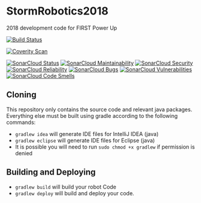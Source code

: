 # StormRobotics2018

2018 development code for FIRST Power Up

[![Build Status](https://travis-ci.org/2729StormRobotics/StormRobotics2018.svg?branch=master)](https://travis-ci.org/2729StormRobotics/StormRobotics2018)

[![Coverity Scan](https://scan.coverity.com/projects/15040/badge.svg?flat=1)](https://scan.coverity.com/projects/2729stormrobotics-stormrobotics2018)

[![SonarCloud Status](https://sonarcloud.io/api/project_badges/measure?project=StormRobotics2018&metric=alert_status)](https://sonarcloud.io/dashboard?id=StormRobotics2018)
[![SonarCloud Maintainability](https://sonarcloud.io/api/project_badges/measure?project=StormRobotics2018&metric=sqale_rating)](https://sonarcloud.io/dashboard?id=StormRobotics2018)
[![SonarCloud Security](https://sonarcloud.io/api/project_badges/measure?project=StormRobotics2018&metric=security_rating)](https://sonarcloud.io/dashboard?id=StormRobotics2018)
[![SonarCloud Reliability](https://sonarcloud.io/api/project_badges/measure?project=StormRobotics2018&metric=reliability_rating)](https://sonarcloud.io/dashboard?id=StormRobotics2018)
[![SonarCloud Bugs](https://sonarcloud.io/api/project_badges/measure?project=StormRobotics2018&metric=bugs)](https://sonarcloud.io/dashboard?id=StormRobotics2018)
[![SonarCloud Vulnerabilities](https://sonarcloud.io/api/project_badges/measure?project=StormRobotics2018&metric=vulnerabilities)](https://sonarcloud.io/dashboard?id=StormRobotics2018)
[![SonarCloud Code Smells](https://sonarcloud.io/api/project_badges/measure?project=StormRobotics2018&metric=code_smells)](https://sonarcloud.io/dashboard?id=StormRobotics2018)

## Cloning

This repository only contains the source code and relevant java packages.  Everything else must be built using gradle according to the following commands:

- ```gradlew idea``` will generate IDE files for IntelliJ IDEA (java)  
- ```gradlew eclipse``` will generate IDE files for Eclipse (java)
- It is possible you will need to run ```sudo chmod +x gradlew``` if permission is denied

## Building and Deploying

- ```gradlew build``` will build your robot Code  
- ```gradlew deploy``` will build and deploy your code.
